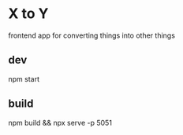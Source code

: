 # X to Y
frontend app for converting things into other things

## dev
  npm start

## build
  npm build && npx serve -p 5051